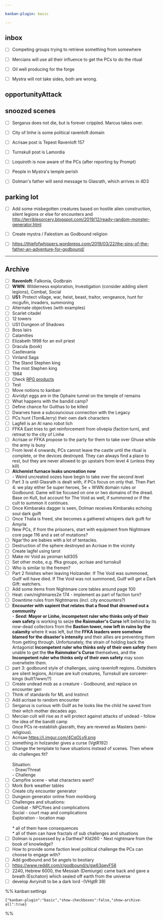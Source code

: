 ```yaml
---

kanban-plugin: basic

---
```


## inbox

- [ ] Competing groups trying to retrieve something from somewhere
- [ ] Mercians will use all their influence to get the PCs to do the ritual
- [ ] Oil well producing for the forge
- [ ] Mystra will not take sides, both are wrong.


## opportunityAttack



## snoozed scenes

- [ ] Sergarus does not die, but is forever crippled. Marcus takes over.
- [ ] City of linhe is some political ravenloft domain
- [ ] Acrisae post is Tepest Ravenloft 157
- [ ] Turnskull post is Lamordia
- [ ] Loquiroth is now aware of the PCs (after reporting by Prompt)
- [ ] People in Mystra's temple perish
- [ ] Dolman's father will send message to Glasrath, which arrives in 4D3


## parking lot

- [ ] Add some misbegotten creatures based on hostile alien construction, silent legions or else for encounters and http://terriblesorcery.blogspot.com/2019/12/ready-random-monster-generator.html
- [ ] Create mystra / Falestism as Godbound religion
- [ ] https://thiefofwhispers.wordpress.com/2019/03/22/the-sins-of-the-father-an-adventure-for-godbound/


***

## Archive

- [ ] **Ravenloft**: Falkonia, Godbrain
- [ ] **WWN**: Wilderness exploration, Investigation (consider adding silent legions), Combat, Social
- [ ] **US1**: Protect village, war, heist, beast, traitor, vengeance, hunt for mcgufin, invaders, summoning
- [ ] Alternate objectives (with examples)
- [ ] Scarlet citadel
- [ ] 12 towers
- [ ] US1 Dungeon of Shadows
- [ ] Boss lairs
- [ ] Calamities
- [ ] Elizabeth 1998 for an evil priest
- [ ] Dracula (book)
- [ ] Castlevania
- [ ] Vinland Saga
- [ ] The Stand Stephen king
- [ ] The mist Stephen king
- [ ] 1984
- [ ] Check [RPG products](chrome://bookmarks/?id=747)
- [ ] Test
- [ ] Move notions to kanban
- [ ] Aivridyt eggs are in the Ophaire tunnel on the temple of remains
- [ ] What happens with the bandid camp?
- [ ] Define chance for Gulthas to be killed
- [ ] Dwarves have a subcouncious connection with the Legacy
- [ ] PCs hunt (Tom&Jerry) their own dark characters
- [ ] Lagfell is an AI nano robot lich
- [ ] FFKA East tries to get reinforcement from olivepia (faction turn), and retreat to the city of Linhe
- [ ] Acrisae or FFKA propose to the party for them to take over Ghuse while the army is busy
- [ ] From level 4 onwards, PCs cannot leave the castle until the ritual is complete, or the devices destroyed. They can always find a place to rest, but they are never allowed to go upstairs from level 4 (unless they kill)
- [ ] **Alchemist furnace leaks uncreation now**<br>- Weird uncreated oozes have begin to take over the second level
- [ ] Part 3 is until Glasrath is dealt with, if PCs focus on only that. Then Part 4: we play either 5e super heroes, 5e + WWN domain rules or Godbound. Game will be focused on one or two domains of the dread. Base on Kult, but account for The Void as well, if summoned or if the cult to summon it continues.
- [ ] Once Kimbaraks dagger is seen, Dolman receives Kimbaraks echoing soul dark guift
- [ ] Once Thalia is freed, she becomes a gathered whispers dark guift for Amyria
- [ ] New PCs, if from the prisoners, start with equipment from Nightmare core page 116 and a set of mutations?
- [ ] Ngar'tho are babies with a lot of tentacles.
- [ ] Destruction of the sphere destroyed an Acrisae in the vicinity
- [ ] Create lagfel using tarot
- [ ] Make mr Void as yeoman kdl305
- [ ] Set other mobs, e.g. ffka groups, acrisae and turnskull
- [ ] Who is similar to the fremen?
- [ ] Part 2 finishes when leaving Holzander. If The Void was summoned, Guilf will have died. If The Void was not summoned, Guilf will get a Dark Gift: watchers.
- [ ] Add some items from Nightmare core tables around page 100
- [ ] Heat: cwn/nightmares2e 174 - implement as part of faction turn?
- [ ] Downtime rules from Nightmares (incl. city encounters?)
- [ ] **Encounter with sapient that relates that a flood that drowned out a community**<br>- ***Seed:*** **Mayor or Linhe, incompetent ruler who thinks only of their own safety** is working to seize **the Rainmaker's Curse** left behind by its now-dead collectors from the **Bastion tower, now left in ruins by the calamity** where it was left, but the **FFKA leaders were somehow blamed for the disaster's intensity** and their allies are preventing them from getting through. Unfortunately, the strain of holding back the Antagonist **Incompetent ruler who thinks only of their own safety** them unable to get the **the Rainmaker's Curse** themselves, and the **Incompetent ruler who thinks only of their own safety** may soon overwhelm them.
- [ ] part 3: godbound style of challenges, using ravenloft regions. Outsiders are silent legions, Acrisae are kult creatures, Turnskull are sorcerer-kings (kult?/wwn/?)
- [ ] Create undead mob as a creature - Godbound, and replace on encounter gen
- [ ] Think of standards for ML and Instinct
- [ ] Add acrisae to random encounter
- [ ] Sergarus is curious with Guilf as he looks like the child he saved from their witch mother decades ago.
- [ ] Mercian cult will rise as it will protect against attacks of undead - follow the idea of the bandit camp
- [ ] Once PCs re-establish glasrath, they are revered as Masters (semi-religious).
- [ ] Acrisae https://i.imgur.com/4CqOLy9.png
- [ ] something in holzander gives a curse (VgtR192)
- [ ] Change the template to have situations instead of scenes. Then where do challenges fit?<br><br>Situation:<br>- Draw/Threat<br>- Challenge
- [ ] Campfire scene - what characters want?
- [ ] Mork Bork weather tables
- [ ] Create city encounter generator
- [ ] Dungeon generator online from morkborg
- [ ] Challenges and situations:<br>Combat - NPC/foes and complications<br>Social - court map and complications<br>Exploration - location map<br><br>* all of them have consequences<br>* all of them can have fractals of sub challenges and situations
- [ ] Dolman is possessed by a Darthea? Kld260 - Next nightmare from the book of knowledge?
- [ ] How to provide some faction level political challenge the PCs can choose to engage with?
- [ ] Add godbound and 5e angels to bestiary
- [ ] https://www.reddit.com/r/godbound/s/gw63qeyF58
- [ ] 2240, Hebrew 6000, the Messiah (Demiurge) came back and gave a breath (Eschaton) which sealed off earth from the universe
- [ ] develop Avryindt to be a dark lord -(VHgtR 39)

%% kanban:settings
```
{"kanban-plugin":"basic","show-checkboxes":false,"show-archive-all":true}
```
%%